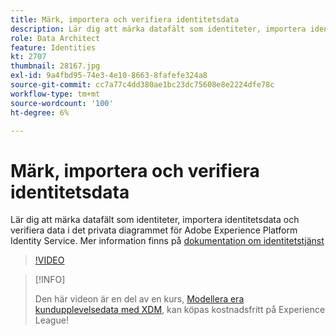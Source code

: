 ```yaml
---
title: Märk, importera och verifiera identitetsdata
description: Lär dig att märka datafält som identiteter, importera identitetsdata och verifiera data i det privata diagrammet för Adobe Experience Platform Identity Service.
role: Data Architect
feature: Identities
kt: 2707
thumbnail: 28167.jpg
exl-id: 9a4fbd95-74e3-4e10-8663-8fafefe324a8
source-git-commit: cc7a77c4dd380ae1bc23dc75608e8e2224dfe78c
workflow-type: tm+mt
source-wordcount: '100'
ht-degree: 6%

---
```


# Märk, importera och verifiera identitetsdata

Lär dig att märka datafält som identiteter, importera identitetsdata och verifiera data i det privata diagrammet för Adobe Experience Platform Identity Service. Mer information finns på [dokumentation om identitetstjänst](https://experienceleague.adobe.com/docs/experience-platform/identity/home.html?lang=sv)


>[!VIDEO](https://video.tv.adobe.com/v/28167?quality=12&learn=on)

>[!INFO]
>
> Den här videon är en del av en kurs, [Modellera era kundupplevelsedata med XDM](https://experienceleague.adobe.com/?recommended=ExperiencePlatform-D-1-2021.1.xdm), kan köpas kostnadsfritt på Experience League!
